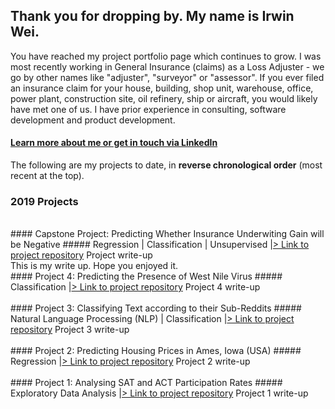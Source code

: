 ## Thank you for dropping by. My name is Irwin Wei.

You have reached my project portfolio page which continues to grow. I was most recently working in General Insurance (claims) as a Loss Adjuster - we go by other names like "adjuster", "surveyor" or "assessor". If you ever filed an insurance claim for your house, building, shop unit, warehouse, office, power plant, construction site, oil refinery, ship or aircraft, you would likely have met one of us. I have prior experience in consulting, software development and product development.

#### <a style="font-weight:bold" href="https://www.linkedin.com/in/irwinwei" target="_blank">Learn more about me or get in touch via LinkedIn</a>

The following are my projects to date, in **reverse chronological order** (most recent at the top).

### 2019 Projects
<br>
#### Capstone Project: Predicting Whether Insurance Underwiting Gain will be Negative
##### Regression | Classification | Unsupervised |<a href="https://www.github.com/irwinwei73/GA-DSI-Capstone" target="_blank">> Link to project repository</a>
Project write-up<br>
This is my write up. Hope you enjoyed it.

<br>
#### Project 4: Predicting the Presence of West Nile Virus
##### Classification |<a href="https://www.github.com/irwinwei73/GA-DSI-Project-04" target="_blank">> Link to project repository</a>
Project 4 write-up<br>

<br>
#### Project 3: Classifying Text according to their Sub-Reddits
##### Natural Language Processing (NLP) | Classification |<a href="https://www.github.com/irwinwei73/GA-DSI-Project-03" target="_blank">> Link to project repository</a>
Project 3 write-up<br>

<br>
#### Project 2: Predicting Housing Prices in Ames, Iowa (USA)
##### Regression |<a href="https://www.github.com/irwinwei73/GA-DSI-Project-02" target="_blank">> Link to project repository</a>
Project 2 write-up<br>

<br>
#### Project 1: Analysing SAT and ACT Participation Rates
##### Exploratory Data Analysis |<a href="https://www.github.com/irwinwei73/GA-DSI-Project-01" target="_blank">> Link to project repository</a>
Project 1 write-up<br> 
